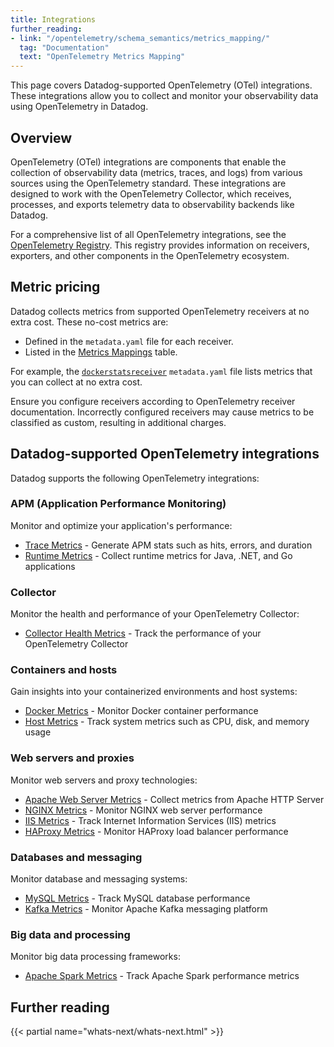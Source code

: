 ```yaml
---
title: Integrations
further_reading:
- link: "/opentelemetry/schema_semantics/metrics_mapping/"
  tag: "Documentation"
  text: "OpenTelemetry Metrics Mapping"
---
```


This page covers Datadog-supported OpenTelemetry (OTel) integrations. These integrations allow you to collect and monitor your observability data using OpenTelemetry in Datadog.

## Overview

OpenTelemetry (OTel) integrations are components that enable the collection of observability data (metrics, traces, and logs) from various sources using the OpenTelemetry standard. These integrations are designed to work with the OpenTelemetry Collector, which receives, processes, and exports telemetry data to observability backends like Datadog.

For a comprehensive list of all OpenTelemetry integrations, see the [OpenTelemetry Registry][1]. This registry provides information on receivers, exporters, and other components in the OpenTelemetry ecosystem.

## Metric pricing

Datadog collects metrics from supported OpenTelemetry receivers at no extra cost. These no-cost metrics are:
- Defined in the `metadata.yaml` file for each receiver.
- Listed in the [Metrics Mappings][14] table.

For example, the [`dockerstatsreceiver`][15] `metadata.yaml` file lists metrics that you can collect at no extra cost.

<div class="alert alert-warning">Ensure you configure receivers according to OpenTelemetry receiver documentation. Incorrectly configured receivers may cause metrics to be classified as custom, resulting in additional charges.</div>

## Datadog-supported OpenTelemetry integrations

Datadog supports the following OpenTelemetry integrations:

### APM (Application Performance Monitoring)

Monitor and optimize your application's performance:

- [Trace Metrics][2] - Generate APM stats such as hits, errors, and duration
- [Runtime Metrics][3] - Collect runtime metrics for Java, .NET, and Go applications

### Collector

Monitor the health and performance of your OpenTelemetry Collector:

- [Collector Health Metrics][4] - Track the performance of your OpenTelemetry Collector

### Containers and hosts

Gain insights into your containerized environments and host systems:

- [Docker Metrics][5] - Monitor Docker container performance
- [Host Metrics][6] - Track system metrics such as CPU, disk, and memory usage

### Web servers and proxies

Monitor web servers and proxy technologies:

- [Apache Web Server Metrics][7] - Collect metrics from Apache HTTP Server
- [NGINX Metrics][8] - Monitor NGINX web server performance
- [IIS Metrics][9] - Track Internet Information Services (IIS) metrics
- [HAProxy Metrics][10] - Monitor HAProxy load balancer performance

### Databases and messaging

Monitor database and messaging systems:

- [MySQL Metrics][11] - Track MySQL database performance
- [Kafka Metrics][12] - Monitor Apache Kafka messaging platform

### Big data and processing

Monitor big data processing frameworks:

- [Apache Spark Metrics][13] - Track Apache Spark performance metrics

## Further reading

{{< partial name="whats-next/whats-next.html" >}}

[1]: https://opentelemetry.io/ecosystem/registry/
[2]: /opentelemetry/integrations/trace_metrics
[3]: /opentelemetry/integrations/runtime_metrics/
[4]: /opentelemetry/integrations/collector_health_metrics/
[5]: /opentelemetry/integrations/docker_metrics/
[6]: /opentelemetry/integrations/host_metrics/
[7]: /opentelemetry/integrations/apache_metrics/
[8]: /opentelemetry/integrations/nginx_metrics/
[9]: /opentelemetry/integrations/iis_metrics/
[10]: /opentelemetry/integrations/haproxy_metrics/
[11]: /opentelemetry/integrations/mysql_metrics/
[12]: /opentelemetry/integrations/kafka_metrics/
[13]: /opentelemetry/integrations/spark_metrics/
[14]: /opentelemetry/mapping/metrics_mapping/#metrics-mappings
[15]: https://github.com/open-telemetry/opentelemetry-collector-contrib/blob/main/receiver/dockerstatsreceiver/metadata.yaml